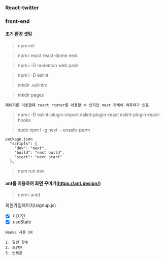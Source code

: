 ### React-twitter
### front-end 

#### 초기 환경 셋팅
> npm init

> npm i react react-dome next

> npm i -D nodemon web pack

> npm i -D eslint

> mkdir .eslintrc 

> mkdir pages
```
페이지를 이동할때 react router를 이용할 수 있지만 next 자체에 라우터가 있음
```

> npm i -D eslint-plugin-import eslint-plugin-react eslint-plugin-react-hooks

> sudo npm i -g next --unsafe-perm

```
package.json
  "scripts": {
    "dev": "next",
    "build": "next build",
    "start": "next start"
  },
```
> npm run dev


#### ant를 이용하여 화면 꾸미기(https://ant.design/)

> npm i antd

회원가입페이지(signup.js)
- [x] 디자인
- [x] useState

```
Hooks 사용 XX

1. 일반 함수
2. 조건문
3. 반복문
```